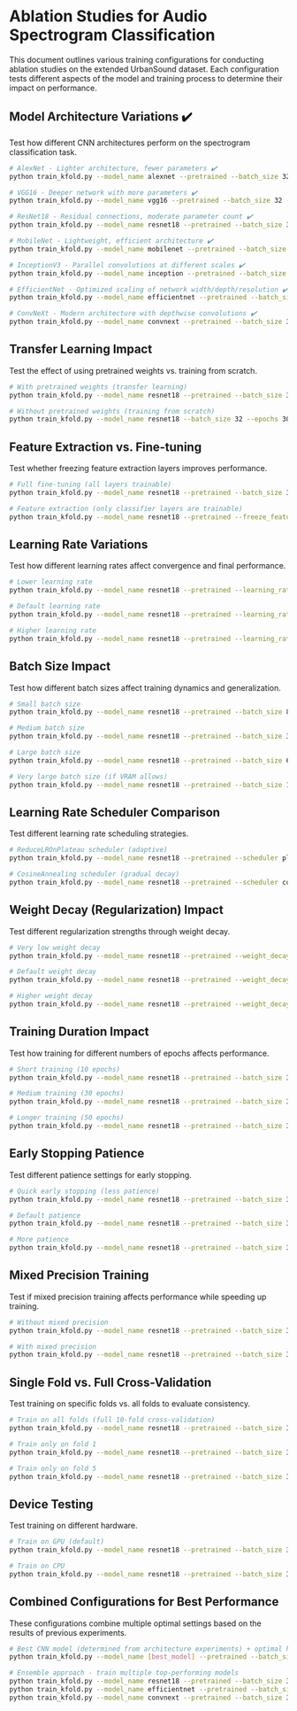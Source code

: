 # Ablation Studies for Audio Spectrogram Classification

This document outlines various training configurations for conducting ablation studies on the extended UrbanSound dataset. Each configuration tests different aspects of the model and training process to determine their impact on performance.

## Model Architecture Variations ✔️

Test how different CNN architectures perform on the spectrogram classification task.

```bash
# AlexNet - Lighter architecture, fewer parameters ✔️
python train_kfold.py --model_name alexnet --pretrained --batch_size 32 --epochs 30 

# VGG16 - Deeper network with more parameters ✔️
python train_kfold.py --model_name vgg16 --pretrained --batch_size 32 --epochs 30

# ResNet18 - Residual connections, moderate parameter count ✔️
python train_kfold.py --model_name resnet18 --pretrained --batch_size 32 --epochs 30

# MobileNet - Lightweight, efficient architecture ✔️
python train_kfold.py --model_name mobilenet --pretrained --batch_size 32 --epochs 30

# InceptionV3 - Parallel convolutions at different scales ✔️
python train_kfold.py --model_name inception --pretrained --batch_size 32 --epochs 30

# EfficientNet - Optimized scaling of network width/depth/resolution ✔️
python train_kfold.py --model_name efficientnet --pretrained --batch_size 32 --epochs 30

# ConvNeXt - Modern architecture with depthwise convolutions ✔️
python train_kfold.py --model_name convnext --pretrained --batch_size 32 --epochs 30
```

## Transfer Learning Impact

Test the effect of using pretrained weights vs. training from scratch.

```bash
# With pretrained weights (transfer learning)
python train_kfold.py --model_name resnet18 --pretrained --batch_size 32 --epochs 30

# Without pretrained weights (training from scratch)
python train_kfold.py --model_name resnet18 --batch_size 32 --epochs 30
```

## Feature Extraction vs. Fine-tuning

Test whether freezing feature extraction layers improves performance.

```bash
# Full fine-tuning (all layers trainable)
python train_kfold.py --model_name resnet18 --pretrained --batch_size 32 --epochs 30

# Feature extraction (only classifier layers are trainable)
python train_kfold.py --model_name resnet18 --pretrained --freeze_features --batch_size 32 --epochs 30
```

## Learning Rate Variations

Test how different learning rates affect convergence and final performance.

```bash
# Lower learning rate
python train_kfold.py --model_name resnet18 --pretrained --learning_rate 0.0001 --batch_size 32 --epochs 30

# Default learning rate
python train_kfold.py --model_name resnet18 --pretrained --learning_rate 0.001 --batch_size 32 --epochs 30

# Higher learning rate
python train_kfold.py --model_name resnet18 --pretrained --learning_rate 0.01 --batch_size 32 --epochs 30
```

## Batch Size Impact

Test how different batch sizes affect training dynamics and generalization.

```bash
# Small batch size
python train_kfold.py --model_name resnet18 --pretrained --batch_size 8 --epochs 30

# Medium batch size
python train_kfold.py --model_name resnet18 --pretrained --batch_size 32 --epochs 30

# Large batch size
python train_kfold.py --model_name resnet18 --pretrained --batch_size 64 --epochs 30

# Very large batch size (if VRAM allows)
python train_kfold.py --model_name resnet18 --pretrained --batch_size 128 --epochs 30
```

## Learning Rate Scheduler Comparison

Test different learning rate scheduling strategies.

```bash
# ReduceLROnPlateau scheduler (adaptive)
python train_kfold.py --model_name resnet18 --pretrained --scheduler plateau --batch_size 32 --epochs 30

# CosineAnnealing scheduler (gradual decay)
python train_kfold.py --model_name resnet18 --pretrained --scheduler cosine --batch_size 32 --epochs 30
```

## Weight Decay (Regularization) Impact

Test different regularization strengths through weight decay.

```bash
# Very low weight decay
python train_kfold.py --model_name resnet18 --pretrained --weight_decay 1e-6 --batch_size 32 --epochs 30

# Default weight decay
python train_kfold.py --model_name resnet18 --pretrained --weight_decay 1e-5 --batch_size 32 --epochs 30

# Higher weight decay
python train_kfold.py --model_name resnet18 --pretrained --weight_decay 1e-4 --batch_size 32 --epochs 30
```

## Training Duration Impact

Test how training for different numbers of epochs affects performance.

```bash
# Short training (10 epochs)
python train_kfold.py --model_name resnet18 --pretrained --batch_size 32 --epochs 10

# Medium training (30 epochs)
python train_kfold.py --model_name resnet18 --pretrained --batch_size 32 --epochs 30

# Longer training (50 epochs)
python train_kfold.py --model_name resnet18 --pretrained --batch_size 32 --epochs 50
```

## Early Stopping Patience

Test different patience settings for early stopping.

```bash
# Quick early stopping (less patience)
python train_kfold.py --model_name resnet18 --pretrained --batch_size 32 --epochs 30 --patience 3

# Default patience
python train_kfold.py --model_name resnet18 --pretrained --batch_size 32 --epochs 30 --patience 7

# More patience
python train_kfold.py --model_name resnet18 --pretrained --batch_size 32 --epochs 30 --patience 12
```

## Mixed Precision Training

Test if mixed precision training affects performance while speeding up training.

```bash
# Without mixed precision
python train_kfold.py --model_name resnet18 --pretrained --batch_size 32 --epochs 30

# With mixed precision
python train_kfold.py --model_name resnet18 --pretrained --batch_size 32 --epochs 30 --use_amp
```

## Single Fold vs. Full Cross-Validation

Test training on specific folds vs. all folds to evaluate consistency.

```bash
# Train on all folds (full 10-fold cross-validation)
python train_kfold.py --model_name resnet18 --pretrained --batch_size 32 --epochs 30

# Train only on fold 1
python train_kfold.py --model_name resnet18 --pretrained --batch_size 32 --epochs 30 --fold 1

# Train only on fold 5
python train_kfold.py --model_name resnet18 --pretrained --batch_size 32 --epochs 30 --fold 5
```

## Device Testing

Test training on different hardware.

```bash
# Train on GPU (default)
python train_kfold.py --model_name resnet18 --pretrained --batch_size 32 --epochs 30 --device cuda

# Train on CPU
python train_kfold.py --model_name resnet18 --pretrained --batch_size 32 --epochs 30 --device cpu
```

## Combined Configurations for Best Performance

These configurations combine multiple optimal settings based on the results of previous experiments.

```bash
# Best CNN model (determined from architecture experiments) + optimal hyperparameters
python train_kfold.py --model_name [best_model] --pretrained --batch_size [best_batch_size] --learning_rate [best_lr] --scheduler [best_scheduler] --epochs 50 --use_amp

# Ensemble approach - train multiple top-performing models
python train_kfold.py --model_name resnet18 --pretrained --batch_size 32 --learning_rate 0.001 --scheduler cosine --epochs 30 --use_amp
python train_kfold.py --model_name efficientnet --pretrained --batch_size 32 --learning_rate 0.001 --scheduler cosine --epochs 30 --use_amp
python train_kfold.py --model_name convnext --pretrained --batch_size 32 --learning_rate 0.001 --scheduler cosine --epochs 30 --use_amp
```
